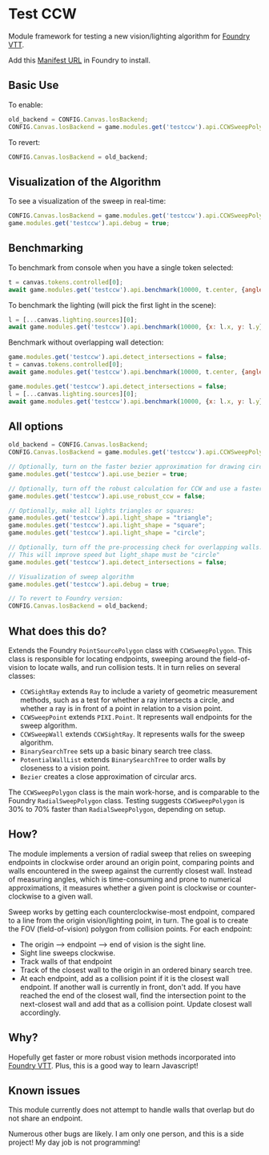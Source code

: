 # Test CCW

Module framework for testing a new vision/lighting algorithm for [Foundry VTT](https://foundryvtt.com).

Add this [Manifest URL](https://github.com/caewok/fvtt-test-ccw/releases/latest/download/module.json) in Foundry to install.

## Basic Use
To enable:
```js
old_backend = CONFIG.Canvas.losBackend;
CONFIG.Canvas.losBackend = game.modules.get('testccw').api.CCWSweepPolygon;
```

To revert:
```js
CONFIG.Canvas.losBackend = old_backend;
``` 

## Visualization of the Algorithm
To see a visualization of the sweep in real-time:
```js
CONFIG.Canvas.losBackend = game.modules.get('testccw').api.CCWSweepPolygon;
game.modules.get('testccw').api.debug = true;
```

## Benchmarking
To benchmark from console when you have a single token selected:
```js
t = canvas.tokens.controlled[0];
await game.modules.get('testccw').api.benchmark(10000, t.center, {angle: t.data.sightAngle, rotation: t.data.rotation, type: "sight", debug: false});
```

To benchmark the lighting (will pick the first light in the scene):
```js
l = [...canvas.lighting.sources][0];
await game.modules.get('testccw').api.benchmark(10000, {x: l.x, y: l.y}, {angle: l.data.angle, debug: false, density: 60, radius: l.radius, rotation: l.rotation, type: "light"});
```

Benchmark without overlapping wall detection:
```js
game.modules.get('testccw').api.detect_intersections = false;
t = canvas.tokens.controlled[0];
await game.modules.get('testccw').api.benchmark(10000, t.center, {angle: t.data.sightAngle, rotation: t.data.rotation, type: "sight", debug: false});
```

```js
game.modules.get('testccw').api.detect_intersections = false;
l = [...canvas.lighting.sources][0];
await game.modules.get('testccw').api.benchmark(10000, {x: l.x, y: l.y}, {angle: l.data.angle, debug: false, density: 60, radius: l.radius, rotation: l.rotation, type: "light"});
```

## All options

```js
old_backend = CONFIG.Canvas.losBackend;
CONFIG.Canvas.losBackend = game.modules.get('testccw').api.CCWSweepPolygon;

// Optionally, turn on the faster bezier approximation for drawing circular arcs:
game.modules.get('testccw').api.use_bezier = true;

// Optionally, turn off the robust calculation for CCW and use a faster non-robust version:
game.modules.get('testccw').api.use_robust_ccw = false;

// Optionally, make all lights triangles or squares:
game.modules.get('testccw').api.light_shape = "triangle";
game.modules.get('testccw').api.light_shape = "square";
game.modules.get('testccw').api.light_shape = "circle";

// Optionally, turn off the pre-processing check for overlapping walls. 
// This will improve speed but light_shape must be "circle"
game.modules.get('testccw').api.detect_intersections = false;

// Visualization of sweep algorithm
game.modules.get('testccw').api.debug = true;

// To revert to Foundry version:
CONFIG.Canvas.losBackend = old_backend;
```

## What does this do?

Extends the Foundry `PointSourcePolygon` class with `CCWSweepPolygon`. This class is responsible for locating endpoints, sweeping around the field-of-vision to locate walls, and run collision tests. It in turn relies on several classes:
- `CCWSightRay` extends `Ray` to include a variety of geometric measurement methods, such as a test for whether a ray intersects a circle, and whether a ray is in front of a point in relation to a vision point.
- `CCWSweepPoint` extends `PIXI.Point`. It represents wall endpoints for the sweep algorithm. 
- `CCWSweepWall` extends `CCWSightRay`. It represents walls for the sweep algorithm.
- `BinarySearchTree` sets up a basic binary search tree class.
- `PotentialWallList` extends `BinarySearchTree` to order walls by closeness to a vision point. 
- `Bezier` creates a close approximation of circular arcs.

The `CCWSweepPolygon` class is the main work-horse, and is comparable to the Foundry `RadialSweepPolygon` class. Testing suggests `CCWSweepPolygon` is 30% to 70% faster than `RadialSweepPolygon`, depending on setup. 

## How?

The module implements a version of radial sweep that relies on sweeping endpoints in clockwise order around an origin point, comparing points and walls encountered in the sweep against the currently closest wall. Instead of measuring angles, which is time-consuming and prone to numerical approximations, it measures whether a given point is clockwise or counter-clockwise to a given wall.  

Sweep works by getting each counterclockwise-most endpoint, compared to a line from the origin vision/lighting point, in turn. The goal is to create the FOV (field-of-vision) polygon from collision points. For each endpoint:
- The origin --> endpoint --> end of vision is the sight line. 
- Sight line sweeps clockwise.
- Track walls of that endpoint
- Track of the closest wall to the origin in an ordered binary search tree.
- At each endpoint, add as a collision point if it is the closest wall endpoint. If another wall is currently in front, don't add. If you have reached the end of the closest wall, find the intersection point to the next-closest wall and add that as a collision point. Update closest wall accordingly.

## Why?

Hopefully get faster or more robust vision methods incorporated into [Foundry VTT](https://foundryvtt.com). Plus, this is a good way to learn Javascript!

## Known issues

This module currently does not attempt to handle walls that overlap but do not share an endpoint. 

Numerous other bugs are likely. I am only one person, and this is a side project! My day job is not programming! 

